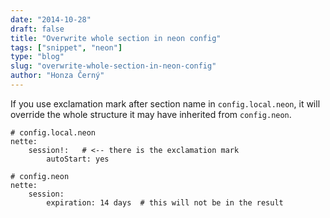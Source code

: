 ```yaml
---
date: "2014-10-28"
draft: false
title: "Overwrite whole section in neon config"
tags: ["snippet", "neon"]
type: "blog"
slug: "overwrite-whole-section-in-neon-config"
author: "Honza Černý"
---
```


If you use exclamation mark after section name in `config.local.neon`, it will override the whole structure it may have inherited from `config.neon`.

```neon
# config.local.neon
nette:
    session!:   # <-- there is the exclamation mark
        autoStart: yes
```

```neon
# config.neon
nette:
    session:
        expiration: 14 days  # this will not be in the result
```
